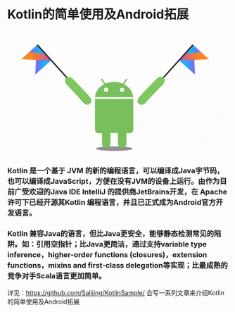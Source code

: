 # Kotlin的简单使用及Android拓展
![kotlin-android](https://github.com/Salijing/KotlinSample/blob/master/files/android_kotlin.png)
### Kotlin 是一个基于 JVM 的新的编程语言，可以编译成Java字节码，也可以编译成JavaScript，方便在没有JVM的设备上运行。由作为目前广受欢迎的Java IDE IntelliJ 的提供商JetBrains开发，在 Apache 许可下已经开源其Kotlin 编程语言，并且已正式成为Android官方开发语言。
### Kotlin 兼容Java的语言，但比Java更安全，能够静态检测常见的陷阱。如：引用空指针；比Java更简洁，通过支持variable type inference，higher-order functions (closures)，extension functions，mixins and first-class delegation等实现；比最成熟的竞争对手Scala语言更加简单。 

详见：https://github.com/Salijing/KotlinSample/ 会写一系列文章来介绍Kotlin的简单使用及Android拓展
